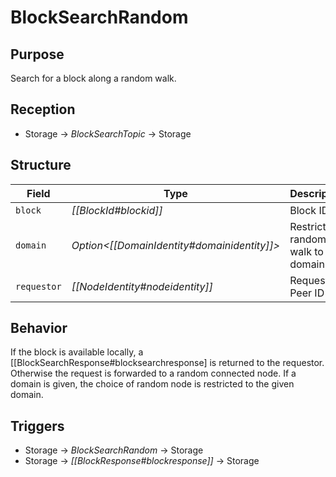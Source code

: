 # BlockSearchRandom


## Purpose


<!-- --8<-- [start:purpose] -->
Search for a block along a random walk.
<!-- --8<-- [end:purpose] -->

## Reception


<!-- --8<-- [start:reception] -->
- Storage $\to$ *BlockSearchTopic* $\to$ Storage
<!-- --8<-- [end:reception] -->

## Structure


| Field       | Type                                          | Description                          |
|-------------|-----------------------------------------------|--------------------------------------|
| `block`     | *[[BlockId#blockid]]*                         | Block ID                             |
| `domain`    | *Option\<[[DomainIdentity#domainidentity]]\>* | Restrict the random walk to a domain |
| `requestor` | *[[NodeIdentity#nodeidentity]]*               | Requestor's Peer ID                  |

## Behavior


If the block is available locally, a [[BlockSearchResponse#blocksearchresponse] is returned to the requestor.
Otherwise the request is forwarded to a random connected node.
If a domain is given, the choice of random node is restricted to the given domain.

## Triggers


<!-- --8<-- [start:triggers] -->
- Storage $\to$ *BlockSearchRandom* $\to$ Storage
- Storage $\to$ *[[BlockResponse#blockresponse]]* $\to$ Storage
<!-- --8<-- [end:triggers] -->
